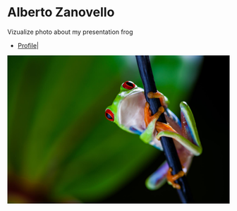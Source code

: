 # Alberto Zanovello
Vizualize photo about my presentation frog

* [Profile](text/myProject.md)|

<img src="pic/frog.jpg"></img>
